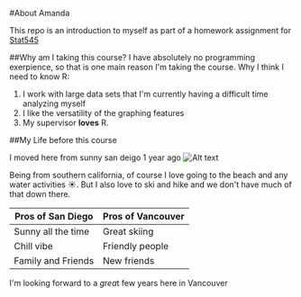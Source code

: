 #About Amanda

This repo is an introduction to myself as part of a homework assignment for [Stat545](http://stat545.com/)

##Why am I taking this course?
I have absolutely no programming exerpience, so that is one main reason I'm taking the course. Why I think I need to know R:
1. I work with large data sets that I'm currently having a difficult time analyzing myself
2. I like the versatility of the graphing features
3. My supervisor  **loves** R. 

##My Life before this course

I moved here from sunny san deigo 1 year ago
![Alt text](https://mbjprotocol.com/wp-content/uploads/2016/07/san-diego.png)

Being from southern california, of course I love going to the beach and any water activities :sunny:. But I also love to ski and hike and we don't have much of that down there.  

Pros of San Diego | Pros of Vancouver
----------------- | -----------------
Sunny all the time | Great skiing
Chill vibe | Friendly people
Family and Friends | New friends

I'm looking forward to a *grea*t few years here in Vancouver

